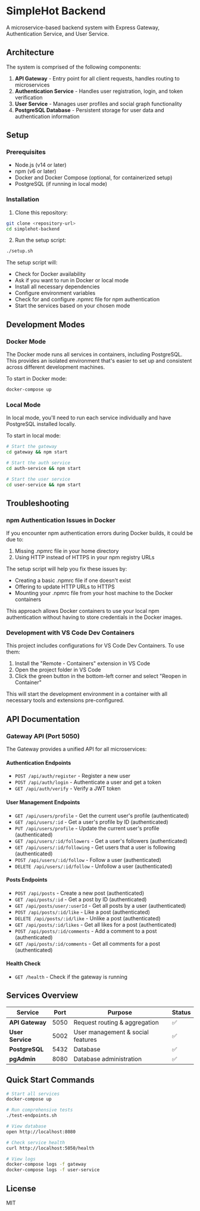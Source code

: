 # SimpleHot Backend

A microservice-based backend system with Express Gateway, Authentication Service, and User Service.

## Architecture

The system is comprised of the following components:

1. **API Gateway** - Entry point for all client requests, handles routing to microservices
2. **Authentication Service** - Handles user registration, login, and token verification
3. **User Service** - Manages user profiles and social graph functionality
4. **PostgreSQL Database** - Persistent storage for user data and authentication information

## Setup

### Prerequisites

- Node.js (v14 or later)
- npm (v6 or later)
- Docker and Docker Compose (optional, for containerized setup)
- PostgreSQL (if running in local mode)

### Installation

1. Clone this repository:

```bash
git clone <repository-url>
cd simplehot-backend
```

2. Run the setup script:

```bash
./setup.sh
```

The setup script will:
- Check for Docker availability
- Ask if you want to run in Docker or local mode
- Install all necessary dependencies
- Configure environment variables
- Check for and configure .npmrc file for npm authentication
- Start the services based on your chosen mode

## Development Modes

### Docker Mode

The Docker mode runs all services in containers, including PostgreSQL. This provides an isolated environment that's easier to set up and consistent across different development machines.

To start in Docker mode:

```bash
docker-compose up
```

### Local Mode

In local mode, you'll need to run each service individually and have PostgreSQL installed locally.

To start in local mode:

```bash
# Start the gateway
cd gateway && npm start

# Start the auth service
cd auth-service && npm start

# Start the user service
cd user-service && npm start
```

## Troubleshooting

### npm Authentication Issues in Docker

If you encounter npm authentication errors during Docker builds, it could be due to:

1. Missing .npmrc file in your home directory
2. Using HTTP instead of HTTPS in your npm registry URLs

The setup script will help you fix these issues by:
- Creating a basic .npmrc file if one doesn't exist
- Offering to update HTTP URLs to HTTPS
- Mounting your .npmrc file from your host machine to the Docker containers

This approach allows Docker containers to use your local npm authentication without having to store credentials in the Docker images.

### Development with VS Code Dev Containers

This project includes configurations for VS Code Dev Containers. To use them:

1. Install the "Remote - Containers" extension in VS Code
2. Open the project folder in VS Code
3. Click the green button in the bottom-left corner and select "Reopen in Container"

This will start the development environment in a container with all necessary tools and extensions pre-configured.

## API Documentation

### Gateway API (Port 5050)

The Gateway provides a unified API for all microservices:

#### Authentication Endpoints
- `POST /api/auth/register` - Register a new user
- `POST /api/auth/login` - Authenticate a user and get a token
- `GET /api/auth/verify` - Verify a JWT token

#### User Management Endpoints
- `GET /api/users/profile` - Get the current user's profile (authenticated)
- `GET /api/users/:id` - Get a user's profile by ID (authenticated)
- `PUT /api/users/profile` - Update the current user's profile (authenticated)
- `GET /api/users/:id/followers` - Get a user's followers (authenticated)
- `GET /api/users/:id/following` - Get users that a user is following (authenticated)
- `POST /api/users/:id/follow` - Follow a user (authenticated)
- `DELETE /api/users/:id/follow` - Unfollow a user (authenticated)

#### Posts Endpoints
- `POST /api/posts` - Create a new post (authenticated)
- `GET /api/posts/:id` - Get a post by ID (authenticated)
- `GET /api/posts/user/:userId` - Get all posts by a user (authenticated)
- `POST /api/posts/:id/like` - Like a post (authenticated)
- `DELETE /api/posts/:id/like` - Unlike a post (authenticated)
- `GET /api/posts/:id/likes` - Get all likes for a post (authenticated)
- `POST /api/posts/:id/comments` - Add a comment to a post (authenticated)
- `GET /api/posts/:id/comments` - Get all comments for a post (authenticated)

#### Health Check
- `GET /health` - Check if the gateway is running

## Services Overview

| Service | Port | Purpose | Status |
|---------|------|---------|--------|
| **API Gateway** | 5050 | Request routing & aggregation | ✅ |
| **User Service** | 5002 | User management & social features | ✅ |
| **PostgreSQL** | 5432 | Database | ✅ |
| **pgAdmin** | 8080 | Database administration | ✅ |

## Quick Start Commands

```bash
# Start all services
docker-compose up

# Run comprehensive tests  
./test-endpoints.sh

# View database
open http://localhost:8080

# Check service health
curl http://localhost:5050/health

# View logs
docker-compose logs -f gateway
docker-compose logs -f user-service
```

## License

MIT 